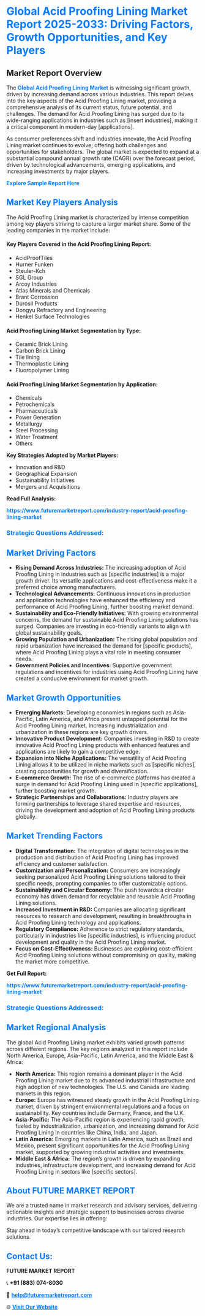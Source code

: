 <h1 style="color: #007BFF;">Global Acid Proofing Lining Market Report 2025-2033: Driving Factors, Growth Opportunities, and Key Players</h1>

<section id="overview">
<h2>Market Report Overview</h2>
<p>The <a href="https://www.futuremarketreport.com/industry-report/acid-proofing-lining-market" style="color: #007BFF; text-decoration: none;"><strong>Global Acid Proofing Lining Market</strong></a> is witnessing significant growth, driven by increasing demand across various industries. This report delves into the key aspects of the Acid Proofing Lining market, providing a comprehensive analysis of its current status, future potential, and challenges. The demand for Acid Proofing Lining has surged due to its wide-ranging applications in industries such as [insert industries], making it a critical component in modern-day [applications].</p>
<p>As consumer preferences shift and industries innovate, the Acid Proofing Lining market continues to evolve, offering both challenges and opportunities for stakeholders. The global market is expected to expand at a substantial compound annual growth rate (CAGR) over the forecast period, driven by technological advancements, emerging applications, and increasing investments by major players.</p>
</section>

<section id="overview">
<p><a href="https://www.futuremarketreport.com/request-sample/reportId=84403" style="color: #007BFF; text-decoration: none;"><strong>Explore Sample Report Here</strong></a></p>
</section>

<section id="key-players">
<h2 style="color: #007BFF;">Market Key Players Analysis</h2>
<p>The Acid Proofing Lining market is characterized by intense competition among key players striving to capture a larger market share. Some of the leading companies in the market include:</p>
<h4>Key Players Covered in the Acid Proofing Lining Report:</h4>
<ul><li>AcidProofTiles</li><li>Hurner Funken</li><li>Steuler-Kch</li><li>SGL Group</li><li>Arcoy Industries</li><li>Atlas Minerals and Chemicals</li><li>Brant Corrossion</li><li>Durosil Products</li><li>Dongyu Refractory and Engineering</li><li>Henkel Surface Technologies</li></ul>
<h4>Acid Proofing Lining Market Segmentation by Type:</h4>
<ul><li>Ceramic Brick Lining</li><li>Carbon Brick Lining</li><li>Tile lining</li><li>Thermoplastic Lining</li><li>Fluoropolymer Lining</li></ul>

<h4>Acid Proofing Lining Market Segmentation by Application:</h4>
<ul><li>Chemicals</li><li>Petrochemicals</li><li>Pharmaceuticals</li><li>Power Generation</li><li>Metallurgy</li><li>Steel Processing</li><li>Water Treatment</li><li>Others</li></ul>
<p><strong>Key Strategies Adopted by Market Players:</strong></p>
<ul>
<li>Innovation and R&D</li>
<li>Geographical Expansion</li>
<li>Sustainability Initiatives</li>
<li>Mergers and Acquisitions</li>
</ul>
</section>

<section>
<p><strong>Read Full Analysis: </strong></p><a href="https://www.futuremarketreport.com/industry-report/acid-proofing-lining-market" style="color: #007BFF; text-decoration: none;"><strong>https://www.futuremarketreport.com/industry-report/acid-proofing-lining-market</strong></a>
<h3 style="color: #007BFF;">Strategic Questions Addressed:</h3>
</section>

<section id="driving-factors">
<h2 style="color: #007BFF;">Market Driving Factors</h2>
<ul>
<li><strong>Rising Demand Across Industries:</strong> The increasing adoption of Acid Proofing Lining in industries such as [specific industries] is a major growth driver. Its versatile applications and cost-effectiveness make it a preferred choice among manufacturers.</li>
<li><strong>Technological Advancements:</strong> Continuous innovations in production and application technologies have enhanced the efficiency and performance of Acid Proofing Lining, further boosting market demand.</li>
<li><strong>Sustainability and Eco-Friendly Initiatives:</strong> With growing environmental concerns, the demand for sustainable Acid Proofing Lining solutions has surged. Companies are investing in eco-friendly variants to align with global sustainability goals.</li>
<li><strong>Growing Population and Urbanization:</strong> The rising global population and rapid urbanization have increased the demand for [specific products], where Acid Proofing Lining plays a vital role in meeting consumer needs.</li>
<li><strong>Government Policies and Incentives:</strong> Supportive government regulations and incentives for industries using Acid Proofing Lining have created a conducive environment for market growth.</li>
</ul>
</section>

<section id="growth-opportunities">
<h2 style="color: #007BFF;">Market Growth Opportunities</h2>
<ul>
<li><strong>Emerging Markets:</strong> Developing economies in regions such as Asia-Pacific, Latin America, and Africa present untapped potential for the Acid Proofing Lining market. Increasing industrialization and urbanization in these regions are key growth drivers.</li>
<li><strong>Innovative Product Development:</strong> Companies investing in R&D to create innovative Acid Proofing Lining products with enhanced features and applications are likely to gain a competitive edge.</li>
<li><strong>Expansion into Niche Applications:</strong> The versatility of Acid Proofing Lining allows it to be utilized in niche markets such as [specific niches], creating opportunities for growth and diversification.</li>
<li><strong>E-commerce Growth:</strong> The rise of e-commerce platforms has created a surge in demand for Acid Proofing Lining used in [specific applications], further boosting market growth.</li>
<li><strong>Strategic Partnerships and Collaborations:</strong> Industry players are forming partnerships to leverage shared expertise and resources, driving the development and adoption of Acid Proofing Lining products globally.</li>
</ul>
</section>

<section id="trending-factors">
<h2 style="color: #007BFF;">Market Trending Factors</h2>
<ul>
<li><strong>Digital Transformation:</strong> The integration of digital technologies in the production and distribution of Acid Proofing Lining has improved efficiency and customer satisfaction.</li>
<li><strong>Customization and Personalization:</strong> Consumers are increasingly seeking personalized Acid Proofing Lining solutions tailored to their specific needs, prompting companies to offer customizable options.</li>
<li><strong>Sustainability and Circular Economy:</strong> The push towards a circular economy has driven demand for recyclable and reusable Acid Proofing Lining solutions.</li>
<li><strong>Increased Investment in R&D:</strong> Companies are allocating significant resources to research and development, resulting in breakthroughs in Acid Proofing Lining technology and applications.</li>
<li><strong>Regulatory Compliance:</strong> Adherence to strict regulatory standards, particularly in industries like [specific industries], is influencing product development and quality in the Acid Proofing Lining market.</li>
<li><strong>Focus on Cost-Effectiveness:</strong> Businesses are exploring cost-efficient Acid Proofing Lining solutions without compromising on quality, making the market more competitive.</li>
</ul>
</section>

<section>
<p><strong>Get Full Report: </strong></p><a href="https://www.futuremarketreport.com/industry-report/acid-proofing-lining-market" style="color: #007BFF; text-decoration: none;"><strong>https://www.futuremarketreport.com/industry-report/acid-proofing-lining-market</strong></a>
<h3 style="color: #007BFF;">Strategic Questions Addressed:</h3>
</section>


<section id="regional-analysis">
<h2 style="color: #007BFF;">Market Regional Analysis</h2>
<p>The global Acid Proofing Lining market exhibits varied growth patterns across different regions. The key regions analyzed in this report include North America, Europe, Asia-Pacific, Latin America, and the Middle East & Africa:</p>
<ul>
<li><strong>North America:</strong> This region remains a dominant player in the Acid Proofing Lining market due to its advanced industrial infrastructure and high adoption of new technologies. The U.S. and Canada are leading markets in this region.</li>
<li><strong>Europe:</strong> Europe has witnessed steady growth in the Acid Proofing Lining market, driven by stringent environmental regulations and a focus on sustainability. Key countries include Germany, France, and the U.K.</li>
<li><strong>Asia-Pacific:</strong> The Asia-Pacific region is experiencing rapid growth, fueled by industrialization, urbanization, and increasing demand for Acid Proofing Lining in countries like China, India, and Japan.</li>
<li><strong>Latin America:</strong> Emerging markets in Latin America, such as Brazil and Mexico, present significant opportunities for the Acid Proofing Lining market, supported by growing industrial activities and investments.</li>
<li><strong>Middle East & Africa:</strong> The region’s growth is driven by expanding industries, infrastructure development, and increasing demand for Acid Proofing Lining in sectors like [specific sectors].</li>
</ul>
</section>

<footer>
<h2 style="color: #007BFF;">About FUTURE MARKET REPORT</h2>
<p>We are a trusted name in market research and advisory services, delivering actionable insights and strategic support to businesses across diverse industries. Our expertise lies in offering:</p>

<p>Stay ahead in today’s competitive landscape with our tailored research solutions.</p>

<h2 style="color: #007BFF;">Contact Us:</h2>
<p><strong>FUTURE MARKET REPORT</strong></p>
<p>📞 <strong>+91 (883) 074-8030</strong></p>
<p>📧 <strong><a href="mailto:help@futuremarketreport.com" style="color: #007BFF;">help@futuremarketreport.com</a></strong></p>
<p>🌐 <strong><a href="https://www.futuremarketreport.com/" style="color: #007BFF;">Visit Our Website</a></strong></p>
</footer>